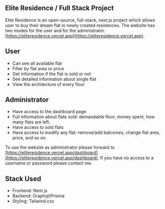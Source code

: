 ## Elite Residence / Full Stack Project

Elite Residence is an open-source, full-stack, next.js project which allows user to buy their dream flat in newly created residences. The website has two modes for the user and for the administrator. [https://eliteresidence.vercel.app](https://eliteresidence.vercel.app).

## User

- Can see all available flat
- Filter by flat area or price
- Get information if the flat is sold or not
- See detailed information about single flat
- View the architecture of every floor

## Administrator

- Have access to the dashboard page
- Full information about flats sold: demandable floor, money spent, how many flats are left.
- Have access to sold flats
- Have access to modify any flat: remove/add balconies, change flat area, price, and so on.


To use the website as administrator please forward to [https://eliteresidence.vercel.app/dashboard](https://eliteresidence.vercel.app/dashboard). If you have no access to a username or password please contact me.

## Stack Used

- Frontend: Next.js
- Backend: Graphql/Prisma
- Styling: Tailwind.css

